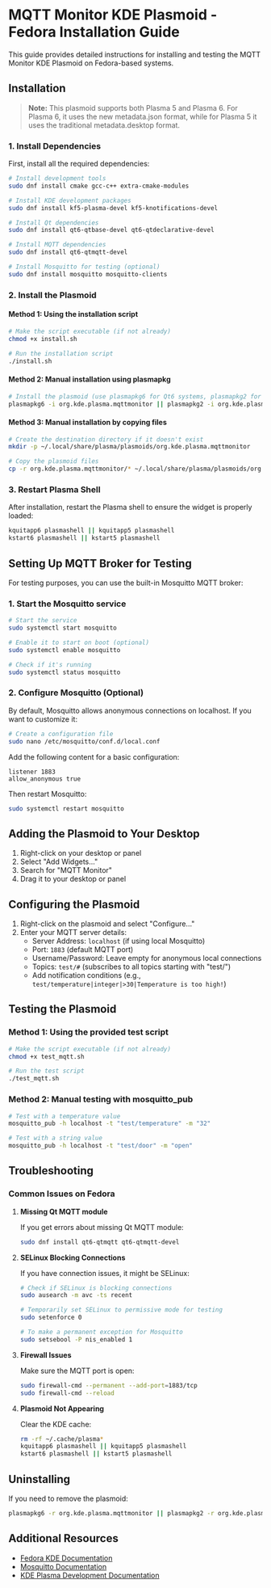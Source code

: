 # MQTT Monitor KDE Plasmoid - Fedora Installation Guide

This guide provides detailed instructions for installing and testing the MQTT Monitor KDE Plasmoid on Fedora-based systems.

## Installation

> **Note:** This plasmoid supports both Plasma 5 and Plasma 6. For Plasma 6, it uses the new metadata.json format, while for Plasma 5 it uses the traditional metadata.desktop format.

### 1. Install Dependencies

First, install all the required dependencies:

```bash
# Install development tools
sudo dnf install cmake gcc-c++ extra-cmake-modules

# Install KDE development packages
sudo dnf install kf5-plasma-devel kf5-knotifications-devel

# Install Qt dependencies
sudo dnf install qt6-qtbase-devel qt6-qtdeclarative-devel

# Install MQTT dependencies
sudo dnf install qt6-qtmqtt-devel

# Install Mosquitto for testing (optional)
sudo dnf install mosquitto mosquitto-clients
```

### 2. Install the Plasmoid

#### Method 1: Using the installation script

```bash
# Make the script executable (if not already)
chmod +x install.sh

# Run the installation script
./install.sh
```

#### Method 2: Manual installation using plasmapkg

```bash
# Install the plasmoid (use plasmapkg6 for Qt6 systems, plasmapkg2 for older systems)
plasmapkg6 -i org.kde.plasma.mqttmonitor || plasmapkg2 -i org.kde.plasma.mqttmonitor
```

#### Method 3: Manual installation by copying files

```bash
# Create the destination directory if it doesn't exist
mkdir -p ~/.local/share/plasma/plasmoids/org.kde.plasma.mqttmonitor

# Copy the plasmoid files
cp -r org.kde.plasma.mqttmonitor/* ~/.local/share/plasma/plasmoids/org.kde.plasma.mqttmonitor/
```

### 3. Restart Plasma Shell

After installation, restart the Plasma shell to ensure the widget is properly loaded:

```bash
kquitapp6 plasmashell || kquitapp5 plasmashell
kstart6 plasmashell || kstart5 plasmashell
```

## Setting Up MQTT Broker for Testing

For testing purposes, you can use the built-in Mosquitto MQTT broker:

### 1. Start the Mosquitto service

```bash
# Start the service
sudo systemctl start mosquitto

# Enable it to start on boot (optional)
sudo systemctl enable mosquitto

# Check if it's running
sudo systemctl status mosquitto
```

### 2. Configure Mosquitto (Optional)

By default, Mosquitto allows anonymous connections on localhost. If you want to customize it:

```bash
# Create a configuration file
sudo nano /etc/mosquitto/conf.d/local.conf
```

Add the following content for a basic configuration:

```
listener 1883
allow_anonymous true
```

Then restart Mosquitto:

```bash
sudo systemctl restart mosquitto
```

## Adding the Plasmoid to Your Desktop

1. Right-click on your desktop or panel
2. Select "Add Widgets..."
3. Search for "MQTT Monitor"
4. Drag it to your desktop or panel

## Configuring the Plasmoid

1. Right-click on the plasmoid and select "Configure..."
2. Enter your MQTT server details:
   - Server Address: `localhost` (if using local Mosquitto)
   - Port: `1883` (default MQTT port)
   - Username/Password: Leave empty for anonymous local connections
   - Topics: `test/#` (subscribes to all topics starting with "test/")
   - Add notification conditions (e.g., `test/temperature|integer|>30|Temperature is too high!`)

## Testing the Plasmoid

### Method 1: Using the provided test script

```bash
# Make the script executable (if not already)
chmod +x test_mqtt.sh

# Run the test script
./test_mqtt.sh
```

### Method 2: Manual testing with mosquitto_pub

```bash
# Test with a temperature value
mosquitto_pub -h localhost -t "test/temperature" -m "32"

# Test with a string value
mosquitto_pub -h localhost -t "test/door" -m "open"
```

## Troubleshooting

### Common Issues on Fedora

1. **Missing Qt MQTT module**
   
   If you get errors about missing Qt MQTT module:
   ```bash
   sudo dnf install qt6-qtmqtt qt6-qtmqtt-devel
   ```

2. **SELinux Blocking Connections**
   
   If you have connection issues, it might be SELinux:
   ```bash
   # Check if SELinux is blocking connections
   sudo ausearch -m avc -ts recent
   
   # Temporarily set SELinux to permissive mode for testing
   sudo setenforce 0
   
   # To make a permanent exception for Mosquitto
   sudo setsebool -P nis_enabled 1
   ```

3. **Firewall Issues**
   
   Make sure the MQTT port is open:
   ```bash
   sudo firewall-cmd --permanent --add-port=1883/tcp
   sudo firewall-cmd --reload
   ```

4. **Plasmoid Not Appearing**
   
   Clear the KDE cache:
   ```bash
   rm -rf ~/.cache/plasma*
   kquitapp6 plasmashell || kquitapp5 plasmashell
   kstart6 plasmashell || kstart5 plasmashell
   ```

## Uninstalling

If you need to remove the plasmoid:

```bash
plasmapkg6 -r org.kde.plasma.mqttmonitor || plasmapkg2 -r org.kde.plasma.mqttmonitor
```

## Additional Resources

- [Fedora KDE Documentation](https://docs.fedoraproject.org/en-US/fedora/latest/getting-started/desktop/kde/)
- [Mosquitto Documentation](https://mosquitto.org/documentation/)
- [KDE Plasma Development Documentation](https://develop.kde.org/docs/plasma/)